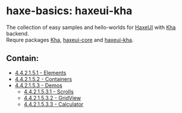 haxe-basics: haxeui-kha
=========================

The collection of easy samples and hello-worlds for [HaxeUI](https://github.com/haxeui/haxeui-core) with [Kha](http://kha.tech/) backend.<br/>
Requre packages [Kha](http://kha.tech/download), [haxeui-core](https://github.com/haxeui/haxeui-core) and [haxeui-kha](https://github.com/haxeui/haxeui-kha).

## Contain:

* [4.4.2.1.5.1 - Elements](./4.4.2.1.5.1_Elements)
* [4.4.2.1.5.2 - Containers](./4.4.2.1.5.2_Containers)
* [4.4.2.1.5.3 - Demos](./4.4.2.1.5.3_Demos)
  * [4.4.2.1.5.3.1 - Scrolls](./4.4.2.1.5.3_Demos/Scrolls)
  * [4.4.2.1.5.3.2 - GridView](./4.4.2.1.5.3_Demos/GridView)
  * [4.4.2.1.5.3.3 - Calculator](./4.4.2.1.5.3_Demos/Calculator)
